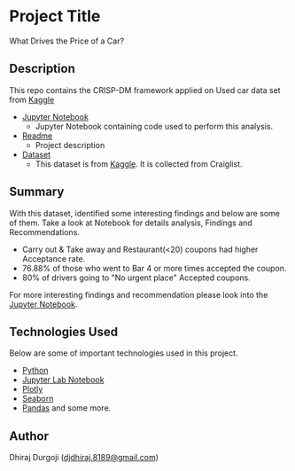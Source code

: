 # Project Title
What Drives the Price of a Car?

## Description
This repo contains the CRISP-DM framework applied on Used car data set from [Kaggle](https://www.kaggle.com/datasets/austinreese/craigslist-carstrucks-data)

* [Jupyter Notebook](https://github.com/ddurgoji/used-cars-price-prediction/blob/main/used-cars-price-prediction.ipynb)
    * Jupyter Notebook containing code used to perform this analysis.
* [Readme](https://github.com/ddurgoji/used-cars-price-prediction/blob/main/README.md)
    * Project description
* [Dataset](https://github.com/ddurgoji/used-cars-price-prediction/blob/main/data/vehicles.csv)
    * This dataset is from [Kaggle](https://www.kaggle.com/datasets/austinreese/craigslist-carstrucks-data). It is collected from Craiglist.

## Summary
With this dataset, identified some interesting findings and below are some of them. Take a look at Notebook for details analysis, Findings and Recommendations.
* Carry out & Take away and Restaurant(<20) coupons had higher Acceptance rate.
* 76.88% of those who went to Bar 4 or more times accepted the coupon.
* 80% of drivers going to "No urgent place" Accepted coupons.

For more interesting findings and recommendation please look into the [Jupyter Notebook](https://github.com/ddurgoji/customer-coupon-accept/blob/main/customer_acceptance.ipynb).

## Technologies Used
Below are some of important technologies used in this project.
* [Python](https://www.python.org)
* [Jupyter Lab Notebook](https://jupyter.org)
* [Plotly](https://plotly.com)
* [Seaborn](http://seaborn.pydata.org)
* [Pandas](http://pandas.pydata.org)
and some more.


## Author
Dhiraj Durgoji (djdhiraj.8189@gmail.com)
